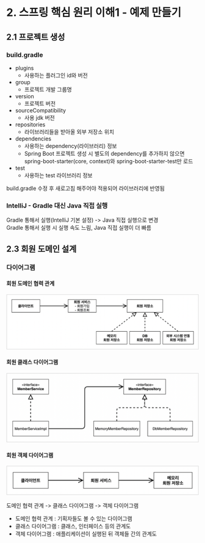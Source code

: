 # 2. 스프링 핵심 원리 이해1 - 예제 만들기

## 2.1 프로젝트 생성

### build.gradle
- plugins
    - 사용하는 플러그인 id와 버전
- group
    - 프로젝트 개발 그룹명
- version
    - 프로젝트 버전
- sourceCompatibility
    - 사용 jdk 버전
- repositories
    - 라이브러리들을 받아올 외부 저장소 위치
- dependencies
    - 사용하는 dependency(라이브러리) 정보
    - Spring Boot 프로젝트 생성 시 별도의 dependency를 추가하지 않으면 spring-boot-starter(core, context)와 spring-boot-starter-test만 로드
- test
    - 사용하는 test 라이브러리 정보

build.gradle 수정 후 새로고침 해주어야 적용되어 라이브러리에 반영됨

### IntelliJ - Gradle 대신 Java 직접 실행
Gradle 통해서 실행(IntelliJ 기본 설정) -> Java 직접 실행으로 변경<br>
Gradle 통해서 실행 시 실행 속도 느림, Java 직접 실행이 더 빠름

## 2.3 회원 도메인 설계

### 다이어그램

#### 회원 도메인 협력 관계
![회원-도메인-협력-관계](/images/회원-도메인-협력-관계.png)

#### 회원 클래스 다이어그램
![회원-클래스-다이어그램](/images/회원-클래스-다이어그램.png)

#### 회원 객체 다이어그램
![회원-객체-다이어그램](/images/회원-객체-다이어그램.png)

도메인 협력 관계 -> 클래스 다이어그램 -> 객체 다이어그램
- 도메인 협력 관계 : 기획자들도 볼 수 있는 다이어그램
- 클래스 다이어그램 : 클래스, 인터페이스 등의 관계도
- 객체 다이어그램 : 애플리케이션이 실행된 뒤 객체들 간의 관계도
